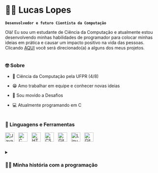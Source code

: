 # 🏄‍♂️ Lucas Lopes

**`Desenvolvedor e futuro Cientista da Computação`**

Olá! Eu sou um estudante de Ciência da Computação e atualmente estou desenvolvendo minhas habilidades de programador para colocar minhas ideias em prática e causar um impacto positivo na vida das pessoas.
Clicando <a href="https://linktr.ee/lucasblopes" target="_blank" rel="external">AQUI</a> você será direcionado(a) a alguns dos meus projetos.

#

### 🤓 Sobre

- 🔭 Ciência da Computação pela UFPR (4/8) 

- 😁 Amo trabalhar em equipe e conhecer novas ideias

- 🎯 Sou movido a Desafios

- 💻 Atualmente programando em C

#

### 🧰 Linguagens e Ferramentas

<img align="left" alt="JavaScript" width="30px" style="padding-right:10px;" src="https://cdn.jsdelivr.net/gh/devicons/devicon/icons/javascript/javascript-plain.svg" />
<img align="left" alt="C" width="30px" style="padding-right:10px;" src="https://cdn.jsdelivr.net/gh/devicons/devicon/icons/c/c-plain.svg" />
<img align="left" alt="HTML" width="30px" style="padding-right:10px;" src="https://cdn.jsdelivr.net/gh/devicons/devicon/icons/html5/html5-plain.svg" />
<img align="left" alt="CSS" width="30px" style="padding-right:10px;" src="https://cdn.jsdelivr.net/gh/devicons/devicon/icons/css3/css3-plain.svg" />
<img align="left" alt="Git" width="30px" style="padding-right:10px;" src="https://cdn.jsdelivr.net/gh/devicons/devicon/icons/git/git-original.svg" />
<img align="left" alt="Linux" width="30px" style="padding-right:10px;" src="https://cdn.jsdelivr.net/gh/devicons/devicon/icons/linux/linux-original.svg" />
<img align="left" alt="GitHub" width="30px" style="padding-right:10px;" src="https://cdn.jsdelivr.net/gh/devicons/devicon/icons/github/github-original.svg" />

<br>

#

<details>
 <summary><h3>👨‍💻 Minha história com a programação</h3></summary>
   O meu primeiro contato com a programação foi quando eu estava decidindo qual curso eu iria fazer. Nesse sentido, encontrei a plataforma <a href="https://www.codecademy.com/" target="_blank" rel="external">Codecademy</a> que, depois de um teste vocacional, me recomendou fazer um curso de Javascript. Logo nas primeiras horas de estudo eu me apaixonei com a dinâmica da programação, o que me motivou a procurar mais conhecimento e estudar as ferramentas HTML5 e CSS3. Assim, decidi ingressar no curso de Ciência da Computação para obter um conhecimento mais amplo sobre o mundo da tecnologia da informação. Agora, o meu principal objetivo é continuar aprendendo e desenvolver os meus primeiros projetos.
